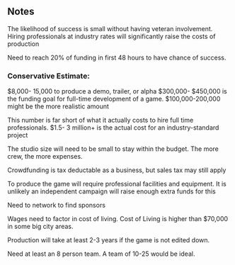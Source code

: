 ## Notes
The likelihood of success is small without having veteran involvement.  Hiring professionals at industry rates will significantly raise the costs of production

Need to reach 20% of funding in first 48 hours to have chance of success.

### Conservative Estimate: 
$8,000- 15,000 to produce a demo, trailer, or alpha
$300,000- $450,000 is the funding goal for full-time development of a game.
$100,000-200,000 might be the more realistic amount

This number is far short of what it actually costs to hire full time professionals.
$1.5- 3 million+ is the actual cost for an industry-standard project

The studio size will need to be small to stay within the budget.  The more crew, the more expenses.

Crowdfunding is tax deductable as a business, but sales tax may still apply

To produce the game will require professional facilities and equipment.  It is unlikely an independent campaign will raise enough extra funds for this

Need to network to find sponsors

Wages need to factor in cost of living.  Cost of Living is higher than $70,000 in some big city areas.

Production will take at least 2-3 years if the game is not edited down.

Need at least an 8 person team.  A team of 10-25 would be ideal.
